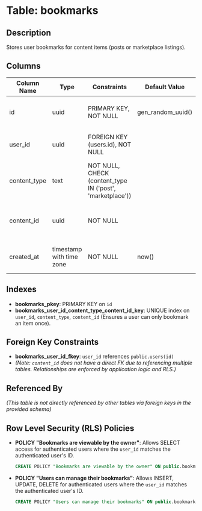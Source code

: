 # Table: bookmarks

## Description
Stores user bookmarks for content items (posts or marketplace listings).

## Columns

| Column Name  | Type                     | Constraints                                          | Default Value | Description                                      |
|--------------|--------------------------|------------------------------------------------------|---------------|--------------------------------------------------|
| id           | uuid                     | PRIMARY KEY, NOT NULL                                | gen_random_uuid() | Unique identifier for the bookmark.              |
| user_id      | uuid                     | FOREIGN KEY (users.id), NOT NULL                     |               | ID of the user who created the bookmark.         |
| content_type | text                     | NOT NULL, CHECK (content_type IN ('post', 'marketplace')) |               | Type of content being bookmarked.                |
| content_id   | uuid                     | NOT NULL                                             |               | ID of the specific post or listing being bookmarked. |
| created_at   | timestamp with time zone | NOT NULL                                             | now()         | Timestamp when the bookmark was created.         |

## Indexes

- **bookmarks_pkey**: PRIMARY KEY on `id`
- **bookmarks_user_id_content_type_content_id_key**: UNIQUE index on `user_id`, `content_type`, `content_id` (Ensures a user can only bookmark an item once).

## Foreign Key Constraints

- **bookmarks_user_id_fkey**: `user_id` references `public.users(id)`
- *(Note: `content_id` does not have a direct FK due to referencing multiple tables. Relationships are enforced by application logic and RLS.)*

## Referenced By

*(This table is not directly referenced by other tables via foreign keys in the provided schema)*

## Row Level Security (RLS) Policies

- **POLICY "Bookmarks are viewable by the owner"**: Allows SELECT access for authenticated users where the `user_id` matches the authenticated user's ID.
  ```sql
  CREATE POLICY "Bookmarks are viewable by the owner" ON public.bookmarks FOR SELECT USING (auth.uid() = user_id);
  ```
- **POLICY "Users can manage their bookmarks"**: Allows INSERT, UPDATE, DELETE for authenticated users where the `user_id` matches the authenticated user's ID.
  ```sql
  CREATE POLICY "Users can manage their bookmarks" ON public.bookmarks USING (auth.uid() = user_id);
